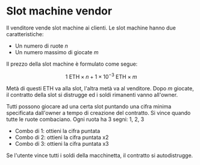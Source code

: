 # Slot machine vendor

Il venditore vende slot machine ai clienti. Le slot machine hanno due caratteristiche: 

- Un numero di ruote $n$
- Un numero massimo di giocate $m$

Il prezzo della slot machine è formulato come segue: 

$$
1 \text{ ETH} \times n + 1\times 10^{-3} \text{ ETH} \times m
$$

Metà di questi ETH va alla slot, l'altra metà va al venditore. Dopo $m$ giocate, il contratto della slot si distrugge ed i soldi rimanenti vanno all'owner. 

Tutti possono giocare ad una certa slot puntando una cifra minima specificata dall'owner a tempo di creazione del contratto. Si vince quando tutte le ruote combaciano. Ogni ruota ha 3 segni: 1, 2, 3

- Combo di 1: ottieni la cifra puntata
- Combo di 2: ottieni la cifra puntata x2 
- Combo di 3: ottieni la cifra puntata x3

Se l'utente vince tutti i soldi della macchinetta, il contratto si autodistrugge. 

